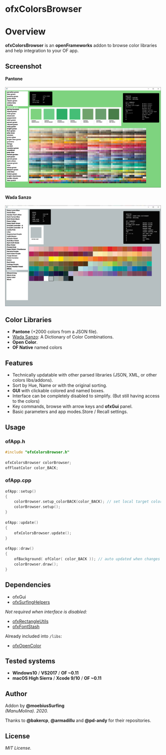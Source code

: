 ofxColorsBrowser
=============================

# Overview
**ofxColorsBrowser** is an **openFrameworks** addon to browse color libraries and help integration to your OF app.

## Screenshot
#### Pantone  
![image](/readme_images/Capture.PNG?raw=true "image")  

#### Wada Sanzo
![image](/readme_images/Capture2.PNG?raw=true "image")

## Color Libraries
  * **Pantone** (+2000 colors from a JSON file).
  * [Wada Sanzo](https://sanzo-wada.dmbk.io/): A Dictionary of Color Combinations.
  * **Open Color**.
  * **OF Native** named colors

## Features
* Technically updatable with other parsed libraries (JSON, XML, or other colors libs/addons).
* Sort by Hue, Name or with the original sorting.
* **GUI** with clickable colored and named boxes. 
* Interface can be completely disabled to simplify. (But still having access to the colors)
* Key commands, browse with arrow keys and **ofxGui** panel.
* Basic parameters and app modes.Store / Recall settings.

## Usage
 
### ofApp.h
```.cpp
#include "ofxColorsBrowser.h"

ofxColorsBrowser colorBrowser;
ofFloatColor color_BACK;
```

### ofApp.cpp
```.cpp
ofApp::setup()
{
	colorBrowser.setup_colorBACK(color_BACK); // set local target color auto-receiver
	colorBrowser.setup();
}

ofApp::update()
{
	ofxColorsBrowser.update();
}

ofApp::draw()
{
	ofBackground( ofColor( color_BACK )); // auto updated when changes
	colorBrowser.draw();
}
```

## Dependencies
- ofxGui
- [ofxSurfingHelpers](https://github.com/moebiussurfing/ofxSurfingHelpers)  

*Not required when interface is disabled:*  
- [ofxRectangleUtils](https://github.com/bakercp/ofxRectangleUtils) 
- [ofxFontStash](https://github.com/armadillu/ofxFontStash)  

Already included into ```/libs```:  
- [ofxOpenColor](https://github.com/pd-andy/ofxOpenColor)  
 
## Tested systems
- **Windows10** / **VS2017** / **OF ~0.11**
- **macOS High Sierra** / **Xcode 9/10** / **OF ~0.11**

## Author
Addon by **@moebiusSurfing**  
*(ManuMolina). 2020.*  

Thanks to **@bakercp**, **@armadillu** and **@pd-andy** for their repositories.  

## License
*MIT License.*